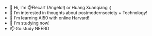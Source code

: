 - 👋 Hi, I’m @Flecart (Angelo!) or Huang Xuanqiang :)
- 👀 I’m interested in thoughts about postmodernsociety + Technology!
- 🌱 I'm learning AI50 with online Harvard!
- 💞️ I'm studying now!
- 📫 Go study NEERD


